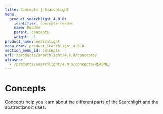 ```yaml
---
title: Concepts | Searchlight
menu:
  product_searchlight_4.0.0:
    identifier: concepts-readme
    name: Readme
    parent: concepts
    weight: -1
product_name: searchlight
menu_name: product_searchlight_4.0.0
section_menu_id: concepts
url: /products/searchlight/4.0.0/concepts/
aliases:
  - /products/searchlight/4.0.0/concepts/README/
---
```


# Concepts

Concepts help you learn about the different parts of the Searchlight and the abstractions it uses.
